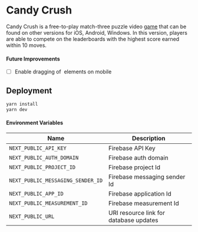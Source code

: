 # Candy Crush
Candy Crush is a free-to-play match-three puzzle video [game](https://en.wikipedia.org/wiki/Candy_Crush_Saga) that can be found on other versions for iOS, Android, Windows. In this version, players are able to compete on the leaderboards with the highest score earned within 10 moves.

#### Future Improvements
- [ ] Enable dragging of <img> elements on mobile

## Deployment
```bash
yarn install
yarn dev
```

#### Environment Variables
| Name                              | Description                            |
| --------------------------------- | -------------------------------------- |
| `NEXT_PUBLIC_API_KEY`             | Firebase API Key                       |
| `NEXT_PUBLIC_AUTH_DOMAIN`         | Firebase auth domain                   |
| `NEXT_PUBLIC_PROJECT_ID`          | Firebase project Id                    |
| `NEXT_PUBLIC_MESSAGING_SENDER_ID` | Firebase messaging sender Id           |
| `NEXT_PUBLIC_APP_ID`              | Firebase application Id                |
| `NEXT_PUBLIC_MEASUREMENT_ID`      | Firebase measurement Id                |
| `NEXT_PUBLIC_URL`                 | URI resource link for database updates |
